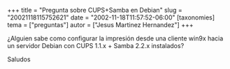 +++
title = "Pregunta sobre CUPS+Samba en Debian"
slug = "20021118115752621"
date = "2002-11-18T11:57:52-06:00"
[taxonomies]
tema = ["preguntas"]
autor = ["Jesus Martinez Hernandez"]
+++

¿Alguien sabe como configurar la impresión desde una cliente win9x hacia
un servidor Debian con CUPS 1.1.x + Samba 2.2.x instalados?

Saludos

